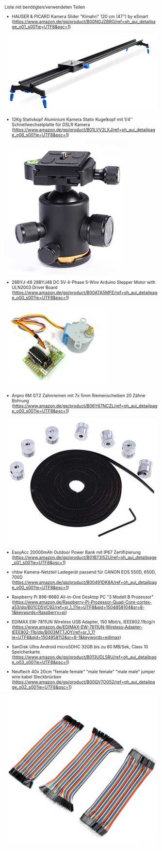 Liste mit benötigten/verwendeten Teilen

- HAUSER & PICARD Kamera Slider "Kimahri" 120 cm (47‘‘) by eSmart 
  (https://www.amazon.de/gp/product/B00NGJZBRO/ref=oh_aui_detailpage_o01_s00?ie=UTF8&psc=1)
  
![Slider](pic/Slider.png)
  
- 12Kg Stativkopf Aluminium Kamera Stativ Kugelkopf mit 1/4'' Schnellwechselplatte für DSLR Kamera
  (https://www.amazon.de/gp/product/B01LVV2LXJ/ref=oh_aui_detailpage_o06_s00?ie=UTF8&psc=1)
  
![Stativkopf](pic/Stativkopf.png)
  
- 28BYJ-48 28BYJ48 DC 5V 4-Phase 5-Wire Arduino Stepper Motor with ULN2003 Driver Board
  (https://www.amazon.de/gp/product/B00ATA5MFE/ref=oh_aui_detailpage_o00_s00?ie=UTF8&psc=1)
  
![Stepper](pic/Stepper.png)
  
- Anpro 6M GT2 Zahnriemen mit 7x 5mm Riemenscheiben 20 Zähne Bohrung
  (https://www.amazon.de/gp/product/B06Y67NCZL/ref=oh_aui_detailpage_o00_s00?ie=UTF8&psc=1)
  
![Zahnriemen](pic/Zahnriemen.png)
  
- EasyAcc 20000mAh Outdoor Power Bank mit IP67 Zertifizierung
  (https://www.amazon.de/gp/product/B01B73I5ZU/ref=oh_aui_detailpage_o01_s00?ie=UTF8&psc=1)
  
- vhbw Kamera-Netzteil Ladegerät passend für CANON EOS 550D, 650D, 700D
  (https://www.amazon.de/gp/product/B00491DK8A/ref=oh_aui_detailpage_o00_s00?ie=UTF8&psc=1)
  
- Raspberry Pi 896-8660 All-in-One Desktop PC "3 Modell B Prozessor"
  (https://www.amazon.de/Raspberry-Pi-Prozessor-Quad-Core-cortex-a53/dp/B01CD5VC92/ref=sr_1_1?ie=UTF8&qid=1504858104&sr=8-1&keywords=Raspberry+pi)
  
- EDIMAX EW-7811UN Wireless USB Adapter, 150 Mbit/s, IEEE802.11b/g/n
  (https://www.amazon.de/EDIMAX-EW-7811UN-Wireless-Adapter-IEEE802-11b/dp/B003MTTJOY/ref=sr_1_1?ie=UTF8&qid=1504858112&sr=8-1&keywords=edimax)
  
- SanDisk Ultra Android microSDHC 32GB bis zu 80 MB/Sek, Class 10 Speicherkarte
  (https://www.amazon.de/gp/product/B013UDL5RU/ref=oh_aui_detailpage_o03_s00?ie=UTF8&psc=1)
  
- Neuftech 40x 20cm "female female" "male female" "male male" jumper wire kabel Steckbrücken
  (https://www.amazon.de/gp/product/B00QV7O052/ref=oh_aui_detailpage_o02_s00?ie=UTF8&psc=1)

![Kabel](pic/Kabel.jpg)
